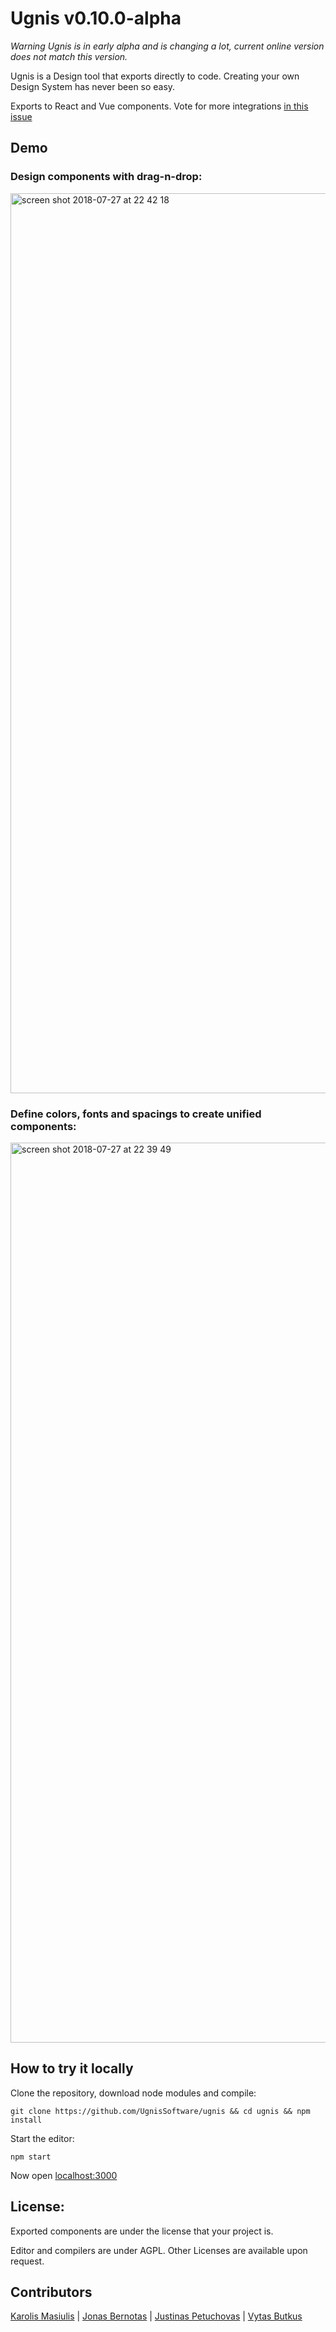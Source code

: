# Ugnis v0.10.0-alpha

*Warning Ugnis is in early alpha and is changing a lot, current online version does not match this version.*

Ugnis is a Design tool that exports directly to code. Creating your own Design System has never been so easy.

Exports to React and Vue components. Vote for more integrations [in this issue](https://github.com/UgnisSoftware/ugnis/issues/1)

## Demo

### Design components with drag-n-drop:
<img width="1440" alt="screen shot 2018-07-27 at 22 42 18" src="https://user-images.githubusercontent.com/5903616/43343323-7b3ff350-91ee-11e8-8443-558a1610c7c1.png">

### Define colors, fonts and spacings to create unified components:
<img width="1440" alt="screen shot 2018-07-27 at 22 39 49" src="https://user-images.githubusercontent.com/5903616/43343325-7d657af6-91ee-11e8-9708-4cc4e8212ad6.png">


## How to try it locally

Clone the repository, download node modules and compile:
```
git clone https://github.com/UgnisSoftware/ugnis && cd ugnis && npm install
```

Start the editor:
```
npm start
```

Now open [localhost:3000](http://localhost:3000)

## License:

Exported components are under the license that your project is.

Editor and compilers are under AGPL. Other Licenses are available upon request.

## Contributors

[Karolis Masiulis](https://www.github.com/masiulis) | [Jonas Bernotas](https://github.com/Djonix) | [Justinas Petuchovas](https://github.com/jpetuchovas) | [Vytas Butkus](http://vytasbutkus.com/)
